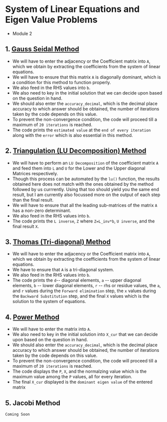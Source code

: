 # System of Linear Equations and Eigen Value Problems

* Module 2


## 1. [Gauss Seidal Method](./gauss_seidal_method.m)

* We will have to enter the adjacency or the Coefficient matrix into `A`, which we obtain by extracting the coefficients from the system of linear equations.
* We will have to ensure that this matrix `A` is diagonally dominant, which is a condition for this method to function properly.
* We also feed in the RHS values into `b`.
* We also need to key in the initial solution that we can decide upon based on the question in hand.
* We should also enter the `accuracy_decimal`, which is the decimal place accuracy to which answer should be obtained, the number of iterations taken by the code depends on this value.
* To prevent the non-convergence condition, the code will proceed till a maximum of `20 iterations` is reached.
* The code prints the `estimated value` at the `end of every iteration` along with the `error` which is also essential in this method.


## 2. [Triangulation (LU Decomposition) Method](./lu_decomposition_method.m)

* We will have to perform an `LU Decomposition` of the coefficient matrix `A` and feed them into `L` and `U` for the Lower and the Upper diagonal Matrices respectively.
* Though this process can be automated by the `lu()` function, the results obtained here does not match with the ones obtained by the method followed by us currrently. Using that too should yield you the same end result, but I am currently also focussed more on the output of each step than the final result.
* We will have to ensure that all the leading sub-matrices of the matrix `A` has a non-zero determinant.
* We also feed in the RHS values into `b`.
* The code prints the `L inverse`, `Z` where `Z=L_inv*b`, `U inverse`, and the final result `X`.


## 3. [Thomas (Tri-diagonal) Method](./thomas_method.m)

* We will have to enter the adjacency or the Coefficient matrix into `A`, which we obtain by extracting the coefficients from the system of linear equations.
* We have to ensure that `A` is a tri-diagonal system.
* We also feed in the RHS values into `b`.
* The code prints the `d`-- diagonal elements, `a` -- upper diagonal elements, `b` -- lower diagonal elements, `r` -- rhs or residue values, the `a`, and `r` values during the `Forward elimination` step,  the `x` values during the `Backward Substitution` step, and the final `X` values which is the solution to the system of equations.


## 4. [Power Method](./power_method.m)

* We will have to enter the  matrix into `A`.
* We also need to key in the initial solution into `X_cur` that we can decide upon based on the question in hand.
* We should also enter the `accuracy_decimal`, which is the decimal place accuracy to which answer should be obtained, the number of iterations taken by the code depends on this value.
* To prevent the non-convergence condition, the code will proceed till a maximum of `20 iterations` is reached.
* The code displays the `P`, `X`, and the normalzing value which is the maximum value among the `P` values, all for every iteration.
* The final `X_cur` displayed is the `dominant eigen value` of the entered matrix


## 5. Jacobi Method

`Coming Soon`
